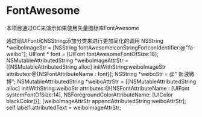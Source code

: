 # FontAwesome
本项目通过OC来演示如果使用矢量图标库FontAwesome

通过给UIFont和NSString添加分类来进行更加简化的调用
    NSString *weiboImageStr = [NSString fontAwesomeIconStringForIconIdentifier:@"fa-weibo"];
    UIFont * font = [UIFont fontAwesomeFontOfSize:18];
    NSMutableAttributedString *weiboImageAttrStr = [[NSMutableAttributedString alloc] initWithString:weiboImageStr attributes:@{NSFontAttributeName : font}];
    NSString *weiboStr = @" 新浪微博";
    NSMutableAttributedString *weiboAttrStr = [[NSMutableAttributedString alloc] initWithString:weiboStr attributes:@{NSFontAttributeName : [UIFont systemFontOfSize:14], NSForegroundColorAttributeName: [UIColor blackColor]}];
    [weiboImageAttrStr appendAttributedString:weiboAttrStr];
    self.label1.attributedText = weiboImageAttrStr;
